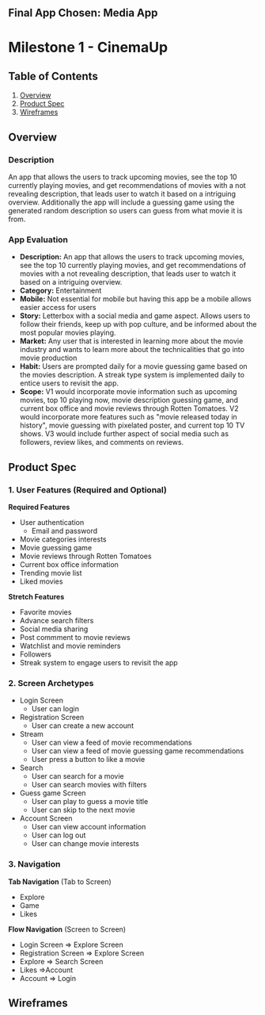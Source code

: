 ## Final App Chosen: Media App
# Milestone 1 - CinemaUp

## Table of Contents

1. [Overview](#Overview)
1. [Product Spec](#Product-Spec)
1. [Wireframes](#Wireframes)

## Overview

### Description

An app that allows the users to track upcoming movies, see the top 10 currently playing movies, and get recommendations of movies with a not revealing description, that leads user to watch it based on a intriguing overview. Additionally the app will include a guessing game using the generated random description so users can guess from what movie it is from.

### App Evaluation

 - **Description:** An app that allows the users to track upcoming movies, see the top 10 currently playing movies, and get recommendations of movies with a not revealing description, that leads user to watch it based on a intriguing overview. 
  - **Category:** Entertainment
  - **Mobile:** Not essential for mobile but having this app be a mobile allows easier access for users 
  - **Story:** Letterbox with a social media and game aspect. Allows users to follow their friends, keep up with pop culture, and be informed about the most popular movies playing.
  - **Market:** Any user that is interested in learning more about the movie industry and wants to learn more about the technicalities that go into movie production
  - **Habit:** Users are prompted daily for a movie guessing game based on the movies description. A streak type system is implemented daily to entice users to revisit the app. 
  - **Scope:** V1 would incorporate movie information such as upcoming movies, top 10 playing now, movie description guessing game, and current box office and movie reviews through Rotten Tomatoes. V2 would incorporate more features such as "movie released today in history", movie guessing with pixelated poster, and current top 10 TV shows. V3 would include further aspect of social media such as followers, review likes, and comments on reviews.
  

## Product Spec

### 1. User Features (Required and Optional)

**Required Features**

* User authentication
    * Email and password
* Movie categories interests
* Movie guessing game
* Movie reviews through Rotten Tomatoes
* Current box office information
* Trending movie list
* Liked movies

**Stretch Features**

* Favorite movies
* Advance search filters
* Social media sharing
* Post commment to movie reviews
* Watchlist and movie reminders
* Followers
* Streak system to engage users to revisit the app


### 2. Screen Archetypes

* Login Screen
    * User can login
* Registration Screen
    * User can create a new account
* Stream
    * User can view a feed of movie recommendations
    * User can view a feed of movie guessing game recommendations
    * User press a button to like a movie
* Search
    * User can search for a movie
    * User can search movies with filters
* Guess game Screen
    * User can play to guess a movie title
    * User can skip to the next movie
* Account Screen
    * User can view account information
    * User can log out
    * User can change movie interests
    
    

### 3. Navigation

**Tab Navigation** (Tab to Screen)

* Explore
* Game
* Likes

**Flow Navigation** (Screen to Screen)

- Login Screen
    => Explore Screen 
- Registration Screen
    => Explore Screen
- Explore
    => Search Screen
- Likes
    =>Account
- Account
    => Login

## Wireframes
